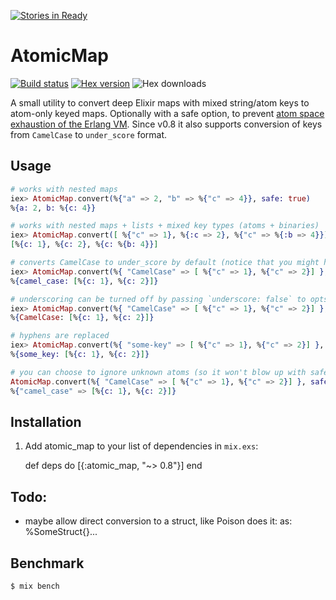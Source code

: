 [![Stories in Ready](https://badge.waffle.io/ruby2elixir/atomic_map.png?label=ready&title=Ready)](https://waffle.io/ruby2elixir/atomic_map)
# AtomicMap

[![Build status](https://travis-ci.org/ruby2elixir/atomic_map.svg "Build status")](https://travis-ci.org/ruby2elixir/atomic_map)
[![Hex version](https://img.shields.io/hexpm/v/atomic_map.svg "Hex version")](https://hex.pm/packages/atomic_map)
![Hex downloads](https://img.shields.io/hexpm/dt/atomic_map.svg "Hex downloads")


A small utility to convert deep Elixir maps with mixed string/atom keys to atom-only keyed maps. Optionally with a safe option, to prevent [atom space exhaustion of the Erlang VM](https://erlangcentral.org/wiki/index.php?title=String_Conversion_To_Atom). Since v0.8 it also supports conversion of keys from `CamelCase` to `under_score` format.

## Usage


```elixir
# works with nested maps
iex> AtomicMap.convert(%{"a" => 2, "b" => %{"c" => 4}}, safe: true)
%{a: 2, b: %{c: 4}}

# works with nested maps + lists + mixed key types (atoms + binaries)
iex> AtomicMap.convert([ %{"c" => 1}, %{:c => 2}, %{"c" => %{:b => 4}}], safe: true]
[%{c: 1}, %{c: 2}, %{c: %{b: 4}}]

# converts CamelCase to under_score by default (notice that you might have to turn 'safe' flag off)
iex> AtomicMap.convert(%{ "CamelCase" => [ %{"c" => 1}, %{"c" => 2}] }, safe: false)
%{camel_case: [%{c: 1}, %{c: 2}]}

# underscoring can be turned off by passing `underscore: false` to opts
iex> AtomicMap.convert(%{ "CamelCase" => [ %{"c" => 1}, %{"c" => 2}] }, safe: false, underscore: false )
%{CamelCase: [%{c: 1}, %{c: 2}]}

# hyphens are replaced
iex> AtomicMap.convert(%{ "some-key" => [ %{"c" => 1}, %{"c" => 2}] }, safe: false, underscore: true )
%{some_key: [%{c: 1}, %{c: 2}]}

# you can choose to ignore unknown atoms (so it won't blow up with safe option...)
AtomicMap.convert(%{ "CamelCase" => [ %{"c" => 1}, %{"c" => 2}] }, safe: true, ignore: true)
%{"camel_case" => [%{c: 1}, %{c: 2}]}
```


## Installation
  1. Add atomic_map to your list of dependencies in `mix.exs`:

        def deps do
          [{:atomic_map, "~> 0.8"}]
        end

## Todo:
  - maybe allow direct conversion to a struct, like Poison does it: as: %SomeStruct{}...


## Benchmark

    $ mix bench
